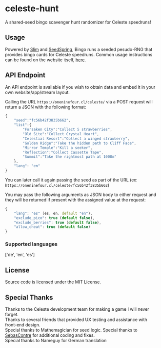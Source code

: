 # celeste-hunt
A shared-seed bingo scavenger hunt randomizer for Celeste speedruns!

## Usage

Powered by [Slim](https://www.slimframework.com/) and [SeedSpring](https://github.com/paragonie/seedspring), Bingo runs a seeded pesudo-RNG that provides bingo cards for Celeste speedruns. Common usage instructions can be found on the website itself, [here](https://oneninefour.cl/celeste/).

## API Endpoint

An API endpoint is available if you wish to obtain data and embed it in your own website/app/stream layout.

Calling the URL `https://oneninefour.cl/celeste/` via a POST request will return a JSON with the following format:

```javascript
{
    "seed":"fc56b42f3835b662",
    "list":{
        "Forsaken City":"Collect 5 strawberries",
        "Old Site":"Collect Crystal Heart",
        "Celestial Resort":"Collect a winged strawberry",
        "Golden Ridge":"Take the hidden path to Cliff Face",
        "Mirror Temple":"Kill a seeker",
        "Reflection":"Collect Cassette Tape",
        "Summit":"Take the rightmost path at 1000m"
    },
    "lang": "en"
}
```

You can later call it again passing the seed as part of the URL (ex: `https://oneninefour.cl/celeste/fc56b42f3835b662`)

You may pass the following arguments as JSON body to either request and they will be returned if present with the assigned value at the request:

```javascript
{
    "lang": "es" (es, en. default "en"),
    "exclude_pico": true (default false),
    "exclude_berries": true (default false),
    "allow_cheat": true (default false)
}
```

### Supported languages
['de', 'en', 'es']

## License

Source code is licensed under the MIT License.

## Special Thanks

Thanks to the Celeste development team for making a game I will never forget.  
Thanks to several friends that provided UX testing and assistance with front-end design.  
Special thanks to Mathemagician for seed logic.
Special thanks to [SebasContre](https://twitter.com/sebascontre) for additional coding and fixes.  
Special thanks to Nameguy for German translation
